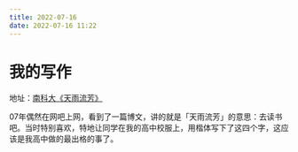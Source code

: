 ```yaml
---
title: 2022-07-16
date: 2022-07-16 11:22
---
```


# 我的写作

地址：[南科大《天雨流芳》](https://weibo.com/1648544895/LCpMV8YSy)

07年偶然在网吧上网，看到了一篇博文，讲的就是「天雨流芳」的意思：去读书吧。当时特别喜欢，特地让同学在我的高中校服上，用楷体写下了这四个字，这应该是我高中做的最出格的事了。
